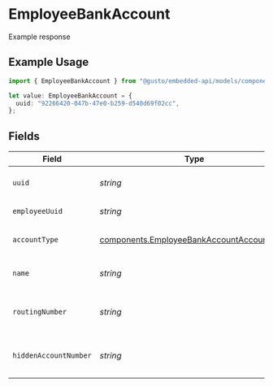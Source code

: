 # EmployeeBankAccount

Example response

## Example Usage

```typescript
import { EmployeeBankAccount } from "@gusto/embedded-api/models/components/employeebankaccount.js";

let value: EmployeeBankAccount = {
  uuid: "92266420-047b-47e0-b259-d540d69f02cc",
};
```

## Fields

| Field                                                                                                  | Type                                                                                                   | Required                                                                                               | Description                                                                                            |
| ------------------------------------------------------------------------------------------------------ | ------------------------------------------------------------------------------------------------------ | ------------------------------------------------------------------------------------------------------ | ------------------------------------------------------------------------------------------------------ |
| `uuid`                                                                                                 | *string*                                                                                               | :heavy_check_mark:                                                                                     | UUID of the bank account                                                                               |
| `employeeUuid`                                                                                         | *string*                                                                                               | :heavy_minus_sign:                                                                                     | UUID of the employee                                                                                   |
| `accountType`                                                                                          | [components.EmployeeBankAccountAccountType](../../models/components/employeebankaccountaccounttype.md) | :heavy_minus_sign:                                                                                     | Bank account type                                                                                      |
| `name`                                                                                                 | *string*                                                                                               | :heavy_minus_sign:                                                                                     | Name for the bank account                                                                              |
| `routingNumber`                                                                                        | *string*                                                                                               | :heavy_minus_sign:                                                                                     | The bank account's routing number                                                                      |
| `hiddenAccountNumber`                                                                                  | *string*                                                                                               | :heavy_minus_sign:                                                                                     | Masked bank account number                                                                             |